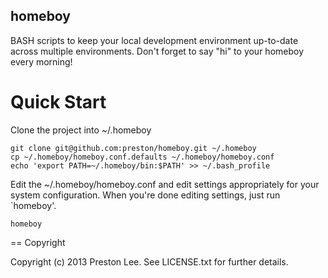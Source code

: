 homeboy
----

BASH scripts to keep your local development environment up-to-date across multiple environments. Don't forget to say "hi" to your homeboy every morning!


Quick Start
====

Clone the project into ~/.homeboy

    git clone git@github.com:preston/homeboy.git ~/.homeboy
    cp ~/.homeboy/homeboy.conf.defaults ~/.homeboy/homeboy.conf
    echo 'export PATH=~/.homeboy/bin:$PATH' >> ~/.bash_profile

Edit the ~/.homeboy/homeboy.conf and edit settings appropriately for your system configuration. When you're done editing settings, just run `homeboy'.

	homeboy


== Copyright

Copyright (c) 2013 Preston Lee. See LICENSE.txt for
further details.

